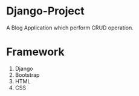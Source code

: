 # Django-Project

A Blog Application which perform CRUD operation.

# Framework
1) Django
2) Bootstrap
3) HTML
4) CSS
